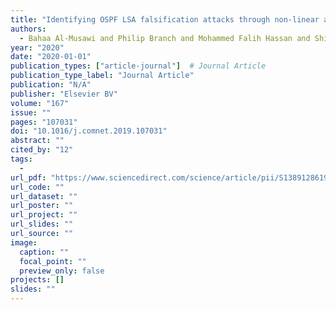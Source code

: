 ```yaml
---
title: "Identifying OSPF LSA falsification attacks through non-linear analysis"
authors:
  - Bahaa Al-Musawi and Philip Branch and Mohammed Falih Hassan and Shiva Raj Pokhrel
year: "2020"
date: "2020-01-01"
publication_types: ["article-journal"]  # Journal Article
publication_type_label: "Journal Article"
publication: "N/A"
publisher: "Elsevier BV"
volume: "167"
issue: ""
pages: "107031"
doi: "10.1016/j.comnet.2019.107031"
abstract: ""
cited_by: "12"
tags:
  - 
url_pdf: "https://www.sciencedirect.com/science/article/pii/S1389128619310333"
url_code: ""
url_dataset: ""
url_poster: ""
url_project: ""
url_slides: ""
url_source: ""
image:
  caption: ""
  focal_point: ""
  preview_only: false
projects: []
slides: ""
---
```

